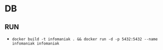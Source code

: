 # DB

## RUN
- ````docker build -t infomaniak . && docker run -d -p 5432:5432 --name infomaniak infomaniak````
